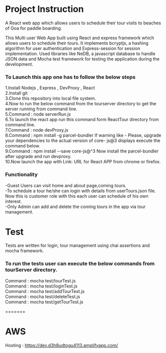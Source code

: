 # Project Instruction
A React web app which allows users to schedule their tour visits to beaches of Goa for paddle boarding.

This Multi user Web App built using React and express framework which allows users to schedule their tours. It implements bcryptjs, a hashing algorithm for user authentication and Express-session for session implementation. Used libraries like NeDB, a javascript database to handle JSON data and Mocha test framework for testing the application during the development.


### To Launch this app one has to follow the below steps
1.Install Nodejs , Express , DevProxy , React <br/>
2.Install git<br/>
3.Clone this repository into local file system.<br/>
4.Now to run the below command from the tourserver directory to get the server running from command line.<br/>
5.Command : node serverRun.js<br/>
6.To launch the react app run this command form ReactTour directory from command line.<br/>
7.Command : node devProxy.js<br/>
8.Command : npm install -g parcel-bundler If warning like - Please, upgrade your dependencies to the actual version of core-      js@3 displays execute the command below.<br/>
9.Command : npm install --save core-js@^3 Now install the parcel-bundler after upgrade and run devproxy.<br/>
10.Now launch the app with Link: URL for React APP from chrome or firefox.<br/>

### Functionality
-Guest Users can visit home and about page,coming tours.<br/>
-To schedule a tour he/she can login with details from userTours.json file. Now this is customer role with this each user can   schedule of his own interest.<br/>
-Only Admin can add and delete the coming tours in the app via tour management.

# Test
Tests are written for login, tour management using chai assertions and mocha framework.

### To run the tests user can execute the below commands from tourServer directory.
Command : mocha test/tourTest.js<br/>
Command : mocha test/loginTest.js<br/>
Command : mocha test/addTourTest.js<br/>
Command : mocha test/deleteTest.js<br/>
Command : mocha test/getTourTest.js<br/>

=======
# AWS
Hosting : https://dev.d3h8udtogu4113.amplifyapp.com/

